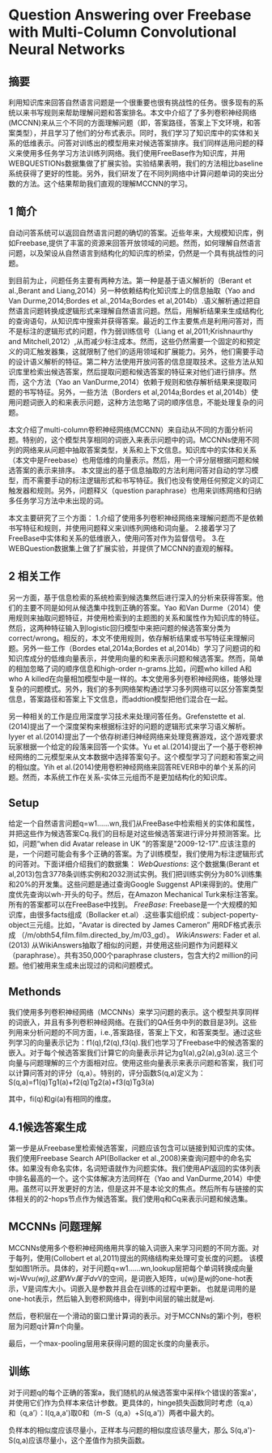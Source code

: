 # Question Answering over Freebase with Multi-Column Convolutional Neural Networks

## 摘要

利用知识库来回答自然语言问题是一个很重要也很有挑战性的任务。很多现有的系统以来书写规则来帮助理解问题和答案排名。本文中介绍了了多列卷积神经网络(MCCNN)来从三个不同的方面理解问题（即，答案路径，答案上下文环境，和答案类型），并且学习了他们的分布式表示。同时，我们学习了知识库中的实体和关系的低维表示。问答对训练出的模型用来对候选答案排序。我们同样适用问题的释义来使用多任务学习方法训练列网络。我们使用FreeBase作为知识库，并用WEBQUESTIONs数据集做了扩展实验。实验结果表明，我们的方法相比baseline系统获得了更好的性能。另外，我们研发了在不同列网络中计算问题单词的突出分数的方法。这个结果帮助我们直观的理解MCCNN的学习。

## 1 简介

自动问答系统可以返回自然语言问题的确切的答案。近些年来，大规模知识库，例如Freebase,提供了丰富的资源来回答开放领域的问题。然而，如何理解自然语言问题，以及架设从自然语言到结构化的知识库的桥梁，仍然是一个具有挑战性的问题。

到目前为止，问题任务主要有两种方法。第一种是基于语义解析的（Berant et al.,Berant and Liang,2014）另一种依赖结构化知识库上的信息抽取（Yao and Van Durme,2014;Bordes et al.,2014a;Bordes et al,2014b）.语义解析通过把自然语言问题转换成逻辑形式来理解自然语言问题。然后，用解析结果来生成结构化的查询语句，从知识库中搜索并获得答案。最近的工作主要焦点是利用问答对，而不是标注的逻辑形式的问题，作为弱训练信号（Liang et al,2011;Krishnaurthy and Mitchell,2012）,从而减少标注成本。然而，这些仍然需要一个固定的和预定义的词汇触发器集，这就限制了他们的适用领域和扩展能力。另外，他们需要手动的设计语义解析的特征。第二种方法使用开放问答的信息提取技术。这些方法从知识库里检索出候选答案，然后提取问题和候选答案的特征来对他们进行排序。然而，这个方法（Yao an VanDurme,2014）依赖于规则和依存解析结果来提取问题的书写特征。另外，一些方法（Borders et al,2014a;Bordes et al,2014b）使用问题词嵌入的和来表示问题，这种方法忽略了词的顺序信息，不能处理复杂的问题。

本文介绍了multi-column卷积神经网络(MCCNN）来自动从不同的方面分析问题。特别的，这个模型共享相同的词嵌入来表示问题中的词。MCCNNs使用不同列的网络来从问题中抽取答案类型，关系和上下文信息。知识库中的实体和关系（本文中是Freebase）也用低维的向量表示。然后，用一个评分层根据问题和候选答案的表示来排序。
本文提出的基于信息抽取的方法利用问答对自动的学习模型，而不需要手动的标注逻辑形式和书写特征。我们也没有使用任何预定义的词汇触发器和规则。另外，问题释义（question paraphrase）也用来训练网络和归纳多任务学习方法中未出现的词。

本文主要研究了三个方面：
1.介绍了使用多列卷积神经网络来理解问题而不是依赖书写特征和规则，并使用问题释义来训练列网络和词向量。
2.接着学习了FreeBase中实体和关系的低维嵌入，使用问答对作为监督信号。
3.在WEBQuestion数据集上做了扩展实验，并提供了MCCNN的直观的解释。

## 2 相关工作

另一方面，基于信息检索的系统检索到候选集然后进行深入的分析来获得答案。他们的主要不同是如何从候选集中找到正确的答案。Yao 和Van Durme（2014）使用规则来抽取问题特征，并使用检索到的主题图的关系和属性作为知识库的特征。然后，这两种特征输入到logistic回归模型中来把问题的候选答案分类为correct/wrong。相反的，本文不使用规则，依存解析结果或书写特征来理解问题。另外一些工作（Bordes etal,2014a;Bordes et al,2014b）学习了问题词的和知识库成分的低维向量表示，并使用向量的和来表示问题和候选答案。然而，简单的相加忽略了词的顺序信息和high-order n-grams.比如，问题who killed A和who A killed在向量相加模型中是一样的。本文使用多列卷积神经网络，能够处理复杂的问题模式。另外，我们的多列网络架构通过学习多列网络可以区分答案类型信息，答案路径和答案上下文信息，而addtion模型把他们混合在一起。

另一种相关的工作是应用深度学习技术来处理问答任务。Grefenstette et al.(2014)提出了一个深度架构来根据标注好的问题的逻辑形式来学习语义解析。Iyyer et al.(2014)提出了一个依存树递归神经网络来处理竞赛游戏，这个游戏要求玩家根据一个给定的段落来回答一个实体。Yu et al.(2014)提出了一个基于卷积神经网络的二元模型来从文本数据中选择答案句子。这个模型学习了问题和答案之间的相似度。Yih et al.(2014)使用卷积神经网络来回答REVERB中的单个关系的问题。然而，本系统工作在关系-实体三元组而不是更加结构化的知识库。

## Setup

给定一个自然语言问题q=w1……wn,我们从FreeBase中检索相关的实体和属性，并把这些作为候选答案Cq.我们的目标是对这些候选答案进行评分并预测答案。比如，问题“when did Avatar release in UK ”的答案是"2009-12-17".应该注意的是，一个问题可能会有多个正确的答案。为了训练模型，我们使用为标注逻辑形式的问答对。下面详细介绍我们的数据集：
_WebQuestions_: 这个数据集(Berant et al,2013)包含3778条训练实例和2032测试实例。我们把训练实例分为80%训练集和20%的开发集。这些问题是通过查询Google Suggenst API来得到的。使用广度优先查询以wh-开头的句子。然后，在Amazon Mechanical Turk来标注答案。所有的答案都可以在FreeBase中找到。
_FreeBase_: Freebase是一个大规模的知识库，由很多facts组成（Bollacker et.al）.这些事实组织成：subject-poperty-object三元组。比如，“Avatar is directed by James Cameron” 用RDF格式表示成 （/m/obth54,film.film.directed_by,/m/03_gd）。
_WikiAnswers_: Fader et al.(2013) 从WikiAnswers抽取了相似的问题，并使用这些问题作为问题释义（paraphrase）。共有350,000个paraphrase clusters，包含大约2 million的问题。他们被用来生成未出现过的词和问题模式。

## Methonds

我们使用多列卷积神经网络（MCCNNs）来学习问题的表示。这个模型共享同样的词嵌入，并且有多列卷积神经网络。在我们的QA任务中列的数目是3列。这些列用来分析问题的不同方面，i.e.,答案路径，答案上下文，和答案类型。通过这些列学习的向量表示记为：f1(q),f2(q),f3(q).我们也学习了Freebase中的候选答案的嵌入。对于每个候选答案我们计算它的向量表示并记为g1(a),g2(a),g3(a).这三个向量与问题理解的三个方面相对应。使用这些向量表示来表示问题和答案，我们可以计算问答对的评分（q,a）。特别的，评分函数S(q,a)定义为：
S(q,a)=f1(q)Tg1(a)+f2(q)Tg2(a)+f3(q)Tg3(a)

其中，fi(q)和gi(a)有相同的维度。

## 4.1候选答案生成

第一步是从Freebase里检索候选答案，问题应该包含可以链接到知识库的实体。我们使用Freebase Search API(Bollacker et al.,2008)来查询问题中的命名实体。如果没有命名实体，名词短语就作为问题实体。我们使用API返回的实体列表中排名最高的一个。这个实体解决方法同样在（Yao and VanDurme,2014）中使用。虽然可以开发更好的方法，但是这并不是本论文的焦点。然后所有与链接的实体相关的的2-hops节点作为候选答案。我们使用q和Cq来表示问题和候选集。

## MCCNNs 问题理解
 MCCNNs使用多个卷积神经网络用共享的输入词嵌入来学习问题的不同方面。对于每列，使用(Collobert et al,2011)提出的网络结构来处理可变长度的问题。
  该模型如图1所示。具体的，对于问题q=w1……wn,lookup层把每个单词转换成向量wj=Wv*u(wj),这里Wv属于dv*V的空间，是词嵌入矩阵，u(wj)是wj的one-hot表示，V是词库大小。词嵌入是参数并且会在训练的过程中更新。
也就是词用的是one-hot表示，然后输入到卷积网络中，得到中间层的输出就是wj.

然后，卷积层在一个滑动的窗口里计算词的表示。对于MCCNNs的第i个列，卷积层为问题q计算n个向量。

最后，一个max-pooling层用来获得问题的固定长度的向量表示。

## 训练

对于问题q的每个正确的答案a，我们随机的从候选答案中采样k个错误的答案a'，并使用它们作为负样本来估计参数。更具体的，hinge损失函数同时考虑（q,a）和（q,a’）：l(q,a,a')取0和（m-S（q,a）+S(q,a')）两者中最大的。

负样本的相似度应该尽量小，正样本与问题的相似度应该尽量大，那么
S(q,a')-S(q,a)应该尽量小，这个差值作为损失函数。

